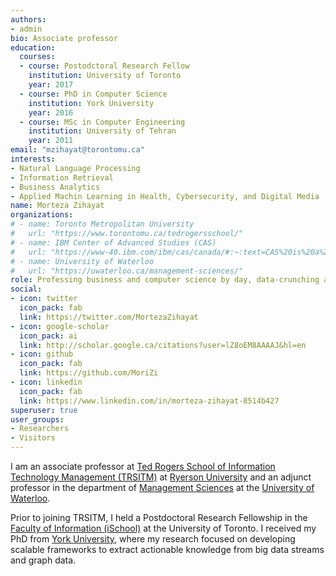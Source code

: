 ```yaml
---
authors:
- admin
bio: Associate professor
education:
  courses:
  - course: Postodctoral Research Fellow
    institution: University of Toronto
    year: 2017
  - course: PhD in Computer Science
    institution: York University
    year: 2016
  - course: MSc in Computer Engineering
    institution: University of Tehran
    year: 2011
email: "mzihayat@torontomu.ca"
interests:
- Natural Language Processing
- Information Retrieval
- Business Analytics
- Applied Machin Learning in Health, Cybersecurity, and Digital Media
name: Morteza Zihayat
organizations:
# - name: Toronto Metropolitan University
#   url: "https://www.torontomu.ca/tedrogersschool/"
# - name: IBM Center of Advanced Studies (CAS)
#   url: "https://www-40.ibm.com/ibm/cas/canada/#:~:text=CAS%20is%20a%20system%20of,projects%2C%20and%20an%20annual%20conference."
# - name: University of Waterloo
#   url: "https://uwaterloo.ca/management-sciences/"
role: Professing business and computer science by day, data-crunching and dad-ing by night, Associate Professor @ torontomu
social:
- icon: twitter
  icon_pack: fab
  link: https://twitter.com/MortezaZihayat
- icon: google-scholar
  icon_pack: ai
  link: http://scholar.google.ca/citations?user=lZ8oEM8AAAAJ&hl=en
- icon: github
  icon_pack: fab
  link: https://github.com/MoriZi
- icon: linkedin
  icon_pack: fab
  link: https://www.linkedin.com/in/morteza-zihayat-8514b427  
superuser: true
user_groups:
- Researchers
- Visitors
---
```


I am an associate professor at [Ted Rogers School of Information Technology Management (TRSITM)](https://www.ryerson.ca/information-technology-management/) at [Ryerson University](https://www.ryerson.ca/) and an adjunct professor in the department of [Management Sciences](https://uwaterloo.ca/management-sciences/) at the [University of Waterloo](https://uwaterloo.ca/).

Prior to joining TRSITM, I held a Postdoctoral Research Fellowship in the [Faculty of Information (iSchool)](https://ischool.utoronto.ca/) at the University of Toronto. I received my PhD from [York University](http://dminer.eecs.yorku.ca/), where my research focused on developing scalable frameworks to extract actionable knowledge from big data streams and graph data.


